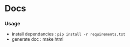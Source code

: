 # Docs

### Usage 
- install dependancies : `pip install -r requirements.txt`
- generate doc : make html

